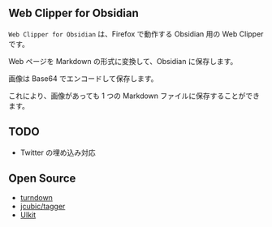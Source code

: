 ## Web Clipper for Obsidian

`Web Clipper for Obsidian` は、Firefox で動作する Obsidian 用の Web Clipper です。

Web ページを Markdown の形式に変換して、Obsidian に保存します。

画像は Base64 でエンコードして保存します。

これにより、画像があっても 1 つの Markdown ファイルに保存することができます。

## TODO

- Twitter の埋め込み対応

## Open Source

- [turndown](https://github.com/mixmark-io/turndown)
- [jcubic/tagger](https://github.com/jcubic/tagger)
- [UIkit](https://getuikit.com/)
